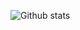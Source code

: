 

![Github stats](https://github-readme-stats.vercel.app/api?username=patrick-tssn&theme=react&show_icons=true&count_private=true)
